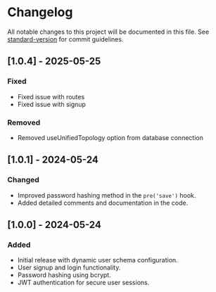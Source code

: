 # Changelog

All notable changes to this project will be documented in this file. See [standard-version](https://github.com/conventional-changelog/standard-version) for commit guidelines.

## [1.0.4] - 2025-05-25
### Fixed
- Fixed issue with routes
- Fixed issue with signup

### Removed
- Removed useUnifiedTopology option from database connection


## [1.0.1] - 2024-05-24
### Changed
- Improved password hashing method in the `pre('save')` hook.
- Added detailed comments and documentation in the code.

## [1.0.0] - 2024-05-24
### Added
- Initial release with dynamic user schema configuration.
- User signup and login functionality.
- Password hashing using bcrypt.
- JWT authentication for secure user sessions.